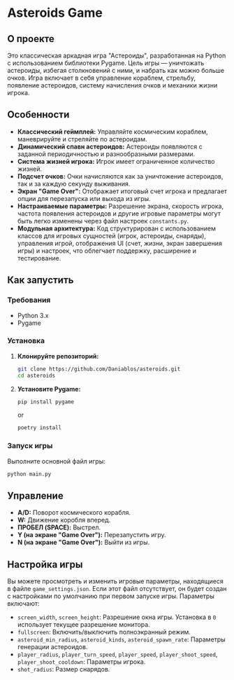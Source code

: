 # Asteroids Game

## О проекте

Это классическая аркадная игра "Астероиды", разработанная на Python с использованием библиотеки Pygame. Цель игры — уничтожать астероиды, избегая столкновений с ними, и набрать как можно больше очков. Игра включает в себя управление кораблем, стрельбу, появление астероидов, систему начисления очков и механики жизни игрока.

## Особенности

*   **Классический геймплей:** Управляйте космическим кораблем, маневрируйте и стреляйте по астероидам.
*   **Динамический спавн астероидов:** Астероиды появляются с заданной периодичностью и разнообразными размерами.
*   **Система жизней игрока:** Игрок имеет ограниченное количество жизней.
*   **Подсчет очков:** Очки начисляются как за уничтожение астероидов, так и за каждую секунду выживания.
*   **Экран "Game Over":** Отображает итоговый счет игрока и предлагает опции для перезапуска или выхода из игры.
*   **Настраиваемые параметры:** Разрешение экрана, скорость игрока, частота появления астероидов и другие игровые параметры могут быть легко изменены через файл настроек `constants.py`.
*   **Модульная архитектура:** Код структурирован с использованием классов для игровых сущностей (игрок, астероиды, снаряды), управления игрой, отображения UI (счет, жизни, экран завершения игры) и настроек, что облегчает поддержку, расширение и тестирование.

## Как запустить

### Требования

*   Python 3.x
*   Pygame

### Установка

1.  **Клонируйте репозиторий:**
    ```bash
    git clone https://github.com/Daniablos/asteroids.git
    cd asteroids
    ```

2.  **Установите Pygame:**
    ```bash
    pip install pygame
    ```
    
    or

    ```bash
    poetry install
    ```

### Запуск игры

Выполните основной файл игры:
```bash
python main.py
```

## Управление

*   **A/D:** Поворот космического корабля.
*   **W:** Движение коробля вперед.
*   **ПРОБЕЛ (SPACE):** Выстрел.
*   **Y (на экране "Game Over"):** Перезапустить игру.
*   **N (на экране "Game Over"):** Выйти из игры.

## Настройка игры

Вы можете просмотреть и изменить игровые параметры, находящиеся в файле `game_settings.json`. Если этот файл отсутствует, он будет создан с настройками по умолчанию при первом запуске игры. Параметры включают:

*   `screen_width`, `screen_height`: Разрешение окна игры. Установка в `0` использует текущее разрешение монитора.
*   `fullscreen`: Включить/выключить полноэкранный режим.
*   `asteroid_min_radius`, `asteroid_kinds`, `asteroid_spawn_rate`: Параметры генерации астероидов.
*   `player_radius`, `player_turn_speed`, `player_speed`, `player_shoot_speed`, `player_shoot_cooldown`: Параметры игрока.
*   `shot_radius`: Размер снарядов.


